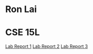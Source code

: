 # Ron Lai
# CSE 15L
[Lab Report 1](https://ronlai8o.github.io/cse15l-lab-reports/lab1/lab-report-1-week-2.html)
[Lab Report 2](https://ronlai8o.github.io/cse15l-lab-reports/lab2/lab-report-2-week-4.html)
[Lab Report 3](https://ronlai8o.github.io/cse15l-lab-reports/lab3/lab-report-3-week-6.html)
